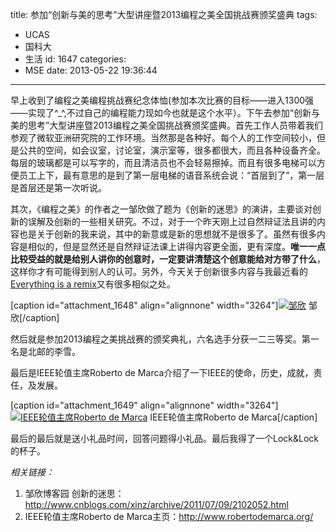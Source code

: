 title: 参加“创新与美的思考”大型讲座暨2013编程之美全国挑战赛颁奖盛典
tags:
  - UCAS
  - 国科大
  - 生活
id: 1647
categories:
  - MSE
date: 2013-05-22 19:36:44
---

早上收到了编程之美编程挑战赛纪念体恤(参加本次比赛的目标——进入1300强——实现了^_^,不过自己的编程能力现如今也就是这个水平）。下午去参加“创新与美的思考”大型讲座暨2013编程之美全国挑战赛颁奖盛典。首先工作人员带着我们参观了微软亚洲研究院的工作环境。当然那是各种好。每个人的工作空间较小，但是公共的空间，如会议室，讨论室，演示室等，很多都很大，而且各种设备齐全。每层的玻璃都是可以写字的，而且清洁员也不会轻易擦掉。而且有很多电梯可以方便员工上下，最有意思的是到了第一层电梯的语音系统会说：“首层到了”，第一层是首层还是第一次听说。

其次，《编程之美》的作者之一邹欣做了题为《创新的迷思》的演讲，主要谈对创新的误解及创新的一些相关研究。不过，对于一个昨天刚上过自然辩证法且讲的内容也是关于创新的我来说，其中的新意或是新的思想就不是很多了。虽然有很多内容是相似的，但是显然还是自然辩证法课上讲得内容更全面，更有深度。**唯一一点比较受益的就是给别人讲你的创意时，一定要讲清楚这个创意能给对方带了什么**，这样你才有可能得到别人的认可。另外，今天关于创新很多内容与我最近看的[Everything is a remix](http://video.sina.com.cn/v/b/101779334-2036021381.html "Everything is a remix")又有很多相似之处。

[caption id="attachment_1648" align="alignnone" width="3264"][![邹欣](http://www.zhangmin.name/blog/wp-content/uploads/2013/05/IMG_20130522_154557.jpg)](http://www.zhangmin.name/blog/wp-content/uploads/2013/05/IMG_20130522_154557.jpg) 邹欣[/caption]

然后就是参加2013编程之美挑战赛的颁奖典礼，六名选手分获一二三等奖。第一名是北邮的李雪。

最后是IEEE轮值主席Roberto de Marca介绍了一下IEEE的使命，历史，成就，责任，及发展。

[caption id="attachment_1649" align="alignnone" width="3264"][![IEEE轮值主席Roberto de Marca](http://www.zhangmin.name/blog/wp-content/uploads/2013/05/IMG_20130522_161636.jpg)](http://www.zhangmin.name/blog/wp-content/uploads/2013/05/IMG_20130522_161636.jpg) IEEE轮值主席Roberto de Marca[/caption]

最后的最后就是送小礼品时间，回答问题得小礼品。最后我得了一个Lock&amp;Lock的杯子。

_相关链接：_

1.  邹欣博客园 创新的迷思：http://www.cnblogs.com/xinz/archive/2011/07/09/2102052.html
2.  IEEE轮值主席Roberto de Marca主页：http://www.robertodemarca.org/